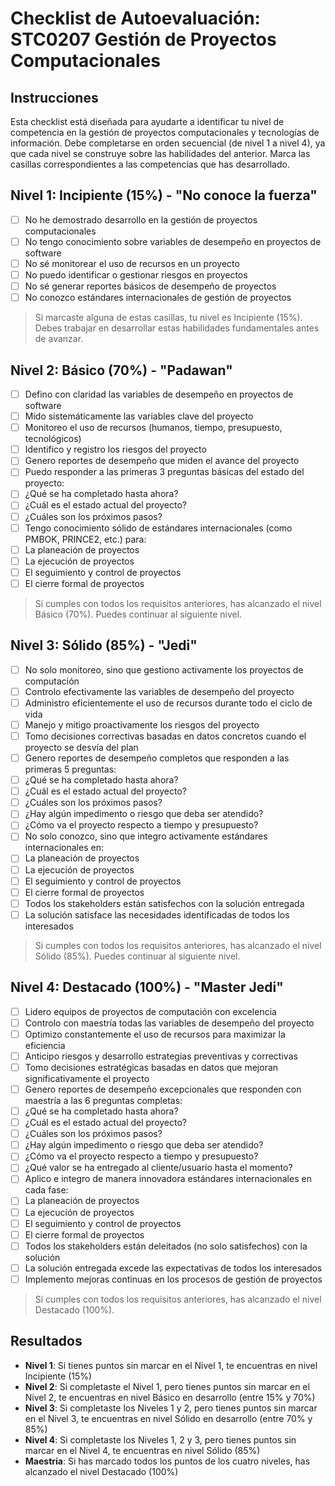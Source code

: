 # Checklist de Autoevaluación: STC0207 Gestión de Proyectos Computacionales

## Instrucciones

Esta checklist está diseñada para ayudarte a identificar tu nivel de competencia en la gestión de proyectos computacionales y tecnologías de información. Debe completarse en orden secuencial (de nivel 1 a nivel 4), ya que cada nivel se construye sobre las habilidades del anterior. Marca las casillas correspondientes a las competencias que has desarrollado.

## Nivel 1: Incipiente (15%) - "No conoce la fuerza"

* [ ]  No he demostrado desarrollo en la gestión de proyectos computacionales
* [ ]  No tengo conocimiento sobre variables de desempeño en proyectos de software
* [ ]  No sé monitorear el uso de recursos en un proyecto
* [ ]  No puedo identificar o gestionar riesgos en proyectos
* [ ]  No sé generar reportes básicos de desempeño de proyectos
* [ ]  No conozco estándares internacionales de gestión de proyectos

> Si marcaste alguna de estas casillas, tu nivel es Incipiente (15%). Debes trabajar en desarrollar estas habilidades fundamentales antes de avanzar.

## Nivel 2: Básico (70%) - "Padawan"

* [ ]  Defino con claridad las variables de desempeño en proyectos de software
* [ ]  Mido sistemáticamente las variables clave del proyecto
* [ ]  Monitoreo el uso de recursos (humanos, tiempo, presupuesto, tecnológicos)
* [ ]  Identifico y registro los riesgos del proyecto
* [ ]  Genero reportes de desempeño que miden el avance del proyecto
* [ ]  Puedo responder a las primeras 3 preguntas básicas del estado del proyecto:
  * [ ]  ¿Qué se ha completado hasta ahora?
  * [ ]  ¿Cuál es el estado actual del proyecto?
  * [ ]  ¿Cuáles son los próximos pasos?
* [ ]  Tengo conocimiento sólido de estándares internacionales (como PMBOK, PRINCE2, etc.) para:
  * [ ]  La planeación de proyectos
  * [ ]  La ejecución de proyectos
  * [ ]  El seguimiento y control de proyectos
  * [ ]  El cierre formal de proyectos

> Si cumples con todos los requisitos anteriores, has alcanzado el nivel Básico (70%). Puedes continuar al siguiente nivel.

## Nivel 3: Sólido (85%) - "Jedi"

* [ ]  No solo monitoreo, sino que gestiono activamente los proyectos de computación
* [ ]  Controlo efectivamente las variables de desempeño del proyecto
* [ ]  Administro eficientemente el uso de recursos durante todo el ciclo de vida
* [ ]  Manejo y mitigo proactivamente los riesgos del proyecto
* [ ]  Tomo decisiones correctivas basadas en datos concretos cuando el proyecto se desvía del plan
* [ ]  Genero reportes de desempeño completos que responden a las primeras 5 preguntas:
  * [ ]  ¿Qué se ha completado hasta ahora?
  * [ ]  ¿Cuál es el estado actual del proyecto?
  * [ ]  ¿Cuáles son los próximos pasos?
  * [ ]  ¿Hay algún impedimento o riesgo que deba ser atendido?
  * [ ]  ¿Cómo va el proyecto respecto a tiempo y presupuesto?
* [ ]  No solo conozco, sino que integro activamente estándares internacionales en:
  * [ ]  La planeación de proyectos
  * [ ]  La ejecución de proyectos
  * [ ]  El seguimiento y control de proyectos
  * [ ]  El cierre formal de proyectos
* [ ]  Todos los stakeholders están satisfechos con la solución entregada
* [ ]  La solución satisface las necesidades identificadas de todos los interesados

> Si cumples con todos los requisitos anteriores, has alcanzado el nivel Sólido (85%). Puedes continuar al siguiente nivel.

## Nivel 4: Destacado (100%) - "Master Jedi"

* [ ]  Lidero equipos de proyectos de computación con excelencia
* [ ]  Controlo con maestría todas las variables de desempeño del proyecto
* [ ]  Optimizo constantemente el uso de recursos para maximizar la eficiencia
* [ ]  Anticipo riesgos y desarrollo estrategias preventivas y correctivas
* [ ]  Tomo decisiones estratégicas basadas en datos que mejoran significativamente el proyecto
* [ ]  Genero reportes de desempeño excepcionales que responden con maestría a las 6 preguntas completas:
  * [ ]  ¿Qué se ha completado hasta ahora?
  * [ ]  ¿Cuál es el estado actual del proyecto?
  * [ ]  ¿Cuáles son los próximos pasos?
  * [ ]  ¿Hay algún impedimento o riesgo que deba ser atendido?
  * [ ]  ¿Cómo va el proyecto respecto a tiempo y presupuesto?
  * [ ]  ¿Qué valor se ha entregado al cliente/usuario hasta el momento?
* [ ]  Aplico e integro de manera innovadora estándares internacionales en cada fase:
  * [ ]  La planeación de proyectos
  * [ ]  La ejecución de proyectos
  * [ ]  El seguimiento y control de proyectos
  * [ ]  El cierre formal de proyectos
* [ ]  Todos los stakeholders están deleitados (no solo satisfechos) con la solución
* [ ]  La solución entregada excede las expectativas de todos los interesados
* [ ]  Implemento mejoras continuas en los procesos de gestión de proyectos

> Si cumples con todos los requisitos anteriores, has alcanzado el nivel Destacado (100%).

## Resultados

* **Nivel 1**: Si tienes puntos sin marcar en el Nivel 1, te encuentras en nivel Incipiente (15%)
* **Nivel 2**: Si completaste el Nivel 1, pero tienes puntos sin marcar en el Nivel 2, te encuentras en nivel Básico en desarrollo (entre 15% y 70%)
* **Nivel 3**: Si completaste los Niveles 1 y 2, pero tienes puntos sin marcar en el Nivel 3, te encuentras en nivel Sólido en desarrollo (entre 70% y 85%)
* **Nivel 4**: Si completaste los Niveles 1, 2 y 3, pero tienes puntos sin marcar en el Nivel 4, te encuentras en nivel Sólido (85%)
* **Maestría**: Si has marcado todos los puntos de los cuatro niveles, has alcanzado el nivel Destacado (100%)

